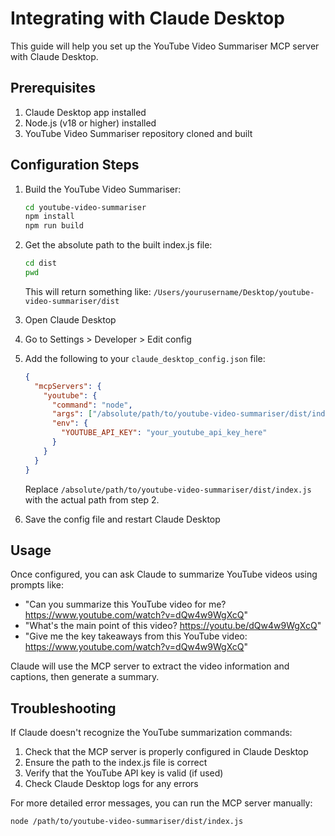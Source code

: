 # Integrating with Claude Desktop

This guide will help you set up the YouTube Video Summariser MCP server with Claude Desktop.

## Prerequisites

1. Claude Desktop app installed
2. Node.js (v18 or higher) installed
3. YouTube Video Summariser repository cloned and built

## Configuration Steps

1. Build the YouTube Video Summariser:
   ```bash
   cd youtube-video-summariser
   npm install
   npm run build
   ```

2. Get the absolute path to the built index.js file:
   ```bash
   cd dist
   pwd
   ```
   This will return something like: `/Users/yourusername/Desktop/youtube-video-summariser/dist`

3. Open Claude Desktop

4. Go to Settings > Developer > Edit config

5. Add the following to your `claude_desktop_config.json` file:
   ```json
   {
     "mcpServers": {
       "youtube": {
         "command": "node",
         "args": ["/absolute/path/to/youtube-video-summariser/dist/index.js"],
         "env": {
           "YOUTUBE_API_KEY": "your_youtube_api_key_here"
         }
       }
     }
   }
   ```
   
   Replace `/absolute/path/to/youtube-video-summariser/dist/index.js` with the actual path from step 2.

6. Save the config file and restart Claude Desktop

## Usage

Once configured, you can ask Claude to summarize YouTube videos using prompts like:

- "Can you summarize this YouTube video for me? https://www.youtube.com/watch?v=dQw4w9WgXcQ"
- "What's the main point of this video? https://youtu.be/dQw4w9WgXcQ"
- "Give me the key takeaways from this YouTube video: https://www.youtube.com/watch?v=dQw4w9WgXcQ"

Claude will use the MCP server to extract the video information and captions, then generate a summary.

## Troubleshooting

If Claude doesn't recognize the YouTube summarization commands:

1. Check that the MCP server is properly configured in Claude Desktop
2. Ensure the path to the index.js file is correct
3. Verify that the YouTube API key is valid (if used)
4. Check Claude Desktop logs for any errors

For more detailed error messages, you can run the MCP server manually:
```bash
node /path/to/youtube-video-summariser/dist/index.js
```
